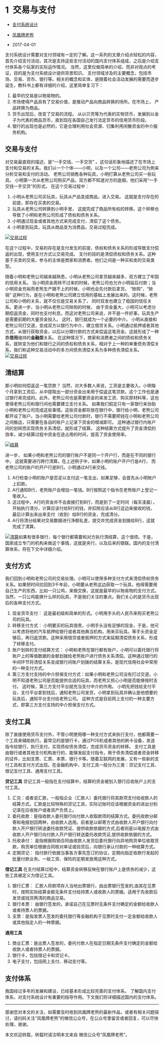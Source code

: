 # 1  交易与支付

*   [支付系统设计](http://doc.cocolian.cn/essay)

*   [凤凰牌老熊](http://doc.cocolian.cn/)

*   2017-04-01

支付系统设计需要对支付领域有一定的了解。这一系列的文章介绍点轻松的内容，首先介绍支付活动，其次是支持这些支付活动的国内支付体系组成，之后是介绍支付体系各个玩家的实际运作情况。 当然，这里仅做简单的介绍，而非对观点的考证，目的是为支付系统设计提供背景知识。 支付领域涉及的主要概念，包括市场、交易、货币、银行等。相关的概念和实体，是随着社会活动发展的需要而逐步诞生，教科书上都有详细的介绍，这里简单复习下：

1.  最早的交易是以物易物的。
2.  市场使得产品具有了交易价值，是推动产品向商品转换的场所。在市场上， 产品转换为商品。
3.  货币出现后，改变了交易的流程。 从以贝壳等为代表的实物货币，发展到以金子为代表的商品货币，直到现在各国自己发行法定货币的信用货币阶段。
4.  银行的出现也是必然的，它是合理利用社会资源、归集利用闲散资金的中介服务机构。

## 交易与支付

对交易最直观的描述，是“一手交钱、一手交货” 。这句话形象地描述了在市场上支付和交易的关系。我们以一个个体——小明，以及一个公司——老熊公司为例来分析交易和支付的活动。 老熊公司销售各种玩具，小明打算从老熊公司买一些玩具。 小明第一次从老熊公司购买产品，双方都不知道对方的底细，他们采用“一手交钱一手交货”的形式。 在这个交易过程中：

1.  小明从老熊公司买玩具，玩具从产品变成商品，进入交易。 这就是支付存在的前提，即存在买卖的交易。
2.  玩具从老熊公司转换到小明手里， 这就完成了商品所有权的转移。这个转移也导致了小明和老熊公司形成了债权和债务关系。
3.  小明通过现金或者其他方式来完成支付，清偿了这个债务。
4.  小明拿到玩具，玩具从商品变为消费品，交易过程完成。

[![交易过程](http://static.cocolian.cn/img/in-post/concept-overview-exchange.jpg)](http://static.cocolian.cn/img/in-post/concept-overview-exchange.jpg)

在这个过程中，交易的存在是支付发生的前提，债权和债务关系的形成导致支付偿返的出现，使用支付方式让交易完成。 支付的目的是清偿债权和债务关系。这种基于买卖的交易，参与的主体是商家和消费者。他们之间是一种买和卖的交易类型。

随着小明和老熊公司越来越熟悉，小明从老熊公司拿货越来越多，双方建立了牢固的信用关系。 当小明资金周转不过来的时候，老熊公司也允许小明延后付款；当小明资金充裕而老熊生产跟不上的时候，小明也会先付款后拿货。 “赊购”、“赊销” 这种行为，是在小明和老熊公司建立信用的基础上发展出来的。这时候，老熊公司和小明的关系，就不仅仅是交易关系了， 同时双发也建立了稳固的信任关系。更进一步，当小明从老熊公司赊购的时候， 由于资金量大，小明可以考虑分期偿返资金，同时也支付利息。而这对老熊公司来说，并不是一件好事，玩具生产是需要前期的大量资金投入。 这时，银行就成为一个必要的中介。 小明从直接和老熊公司打交道，变成双方以银行为中介，建立借贷关系。小明通过抵押或者其他方式，从银行获取资金，以后以分期付款的方式来偿返这笔资金。这就形成了一种靠**信用**维持的**金融型**关系。 在这种情况下，商家和消费者之间的债权和债务关系，就转变为他们和银行之间的债权和债务关系，相对于上一种的单重债务清偿关系，我们称这种交易活动中的多方间债务清偿关系为多种债务清偿关系。
[![交易过程](http://static.cocolian.cn/img/in-post/concept-overview-mul.jpg)](http://static.cocolian.cn/img/in-post/concept-overview-mul.jpg)

## 清结算

那小明如何偿返这一笔贷款？ 当然，对大多数人来说，工资是主要收入。小明每个月拿到工资后，从中提取出一部分资金出来用于偿返这笔贷款。这个工作也是通过银行来完成的。此外，老熊公司也是需要资金的来发工资、购买原材料等，这也使得老熊公司和银行间也需要建立支付关系。 如果我们假定只有一家银行来协助小明和老熊公司完成这些事情。这些资金都存放在银行中，银行给小明、老熊公司都开设了账户。当小明需要给老熊公司付款时，银行不需要把钱在小明和老熊公司之间搬运，只需要在各自的账户上记录下资金的增减即可。 这种通过银行内账户间的划转而实现债务关系清偿，就形成了结算。 这种结算方式提升了资金清偿的效率，减少结算过程中资金在途占用的时间，提高了资金使用率。

[![结算](http://static.cocolian.cn/img/in-post/concept-overview-st.jpg)](http://static.cocolian.cn/img/in-post/concept-overview-st.jpg)

进一步， 如果小明和老熊公司的银行账户不是同一个开户行，而是在不同的银行中， 这就需要进行跨行清算。在上述例子中，如果小明的账户开户行是A行， 而老熊公司的账户的开户行是B行。小明通过A行来交钱。

1.  A行检查小明的账户是否足以支付这一笔支出，如果足够，会首先从小明账户上扣款。
2.  A行通知B行，老熊账户会增加一笔钱。B行按照这个指令在老熊账户上登记一笔收入。
3.  这过程中，A行的资金并不会直接打到B行，而是到了一定时间（每天凌晨），开始执行清分，计算应该付给B行的钱，并扣除应该从B行这边来接收的钱，最后计算出来出来支付（收到）给B行的资金，完成清分。
4.  A行将清分结果对交易数据进行净额轧差，提交并完成资金划拨给B行，这就完成了清算。

[![清算](http://static.cocolian.cn/img/in-post/concept-overview-cl.jpg)](http://static.cocolian.cn/img/in-post/concept-overview-cl.jpg)如果有很多银行，每个银行都需要和对方执行清结算，这个很烦。于是，国家成立专门的机构来做这个事情，这就是央行，以及后来的银联。国内的支付清算体系，将在下文中详细介绍。

## 支付方式

我们回到小明和老熊公司的交易处理。小明可以使用多种支付方式来清偿债权债务关系。如果把时间拉回到3千年前，小明要从老熊这边获取一个玩具，他得需要用自己生产的东西，比如一只公鸡，来做交换，这就是最早的以物易物的支付方式。 当然，一只公鸡能换什么样的玩具，不是我们关注的重点。我们关心的是货币出现后的各种支付方式。

1.  现金货币支付： 这是最初级和简单的形式。小明用手头的人民币来购买老熊公司的玩具。
2.  转移支付方式： 小明要买的玩具很贵，小明手头没有足够的现金，于是，他可以考虑将他的汽车抵押给银行或者其他典当机构，用来买玩具。等手头资金足够后，再归返贷款。这种采用借贷或者抵押的方式来延期清偿债务关系，形成了转移支付。
3.  账户划转的支付结算方式： 小明和老熊在银行都有账户，小明可以委托银行将账户上的等值数据的金额划拨给老熊账户进行债务关系清偿。这种通过银行的中间环节将清偿关系变成银行间账户划拨的结算关系，是现代信用社会中常用的一种支付方式。
4.  第三方支付支持的中介担保支付方式：如果小明和老熊公司没有打过交道，小明不知道老熊公司是否能提供合适的玩具，而老熊又担心小明是否能够按时支付。 这时候，第三方支付平台就充当支付中介的作用。 小明先把钱给支付平台，支付平台拿到钱后，通知老熊公司发货，小明拿到玩具并确认是他想要的玩具后，通知平台支付给老熊公司。 这种方式是目前网上支付的一种主要方式，即第三方支付支持的中介担保支付方式。

## 支付工具

除了直接使用货币支付外，不管小明使用哪一种支付方式来执行支付，他都需要一个工具来辅助执行。最常见的是银行卡，通过POS机或者其他的刷卡设备，发送指令给银行，执行支付，实现债权债务清偿，完成货币资金的转移。 支付工具是由银行或者其他支付机构发行的，能够发起支付指令，用于债务清偿或者资金转移的证件，比如支票、汇票、本票、银行卡等。随着互联网的发展，又有一些新的支付工具和支付方式出现。在金融机构中，支付工具一般分为三类：贷记支付工具、借记支付工具、通用支付工具。

**贷记工具**
贷记工具一般指在支付结算中，结算的资金被划入银行应收账户上的支付工具。

1.  汇兑：或者说汇款，一般指企业（汇款人）委托银行将其款项支付给收款人的结算方式。汇款是比较特殊的贷记工具，实际记账时应该根据资金的进出分别记录在应收账户或者资产负债上。
2.  委托收款：是指收款人委托银行向付款人收取款项的结算方式。委托收款分邮寄和电报划回两种，由收款人选用。前者是以邮寄方式由收款人开户银行向付款人开户银行转送委托收款凭证、提供收款依据的方式‚后者则是以电报方式由收款人开户银行向付款人开户银行转送委托收款凭证‚提供收款依据的方式。
3.  托收承付： 是指根据购销合同由收款人发货后委托银行向异地购货单位收取货款，购货单位根据合同核对单证或验货后，向银行承认付款的一种结算方式。
4.  定期贷记： 指付款行依据当事各方事先签订的协议，定期向指定收款行发起的批量付款业务。一般工资、保险的定期发放用这种方式。

**借记工具**
在支付结算过程中，结算资金转移反映在银行账户上是债务的减少，这些工具被定义为借记工具。

1.  银行汇票： 汇款人将款项存入当地出票银行，由出票银行签发的,由其在见票时，按照实际结算金额无条件支付给持票人或收款人的票据。适用于先收款后发货或钱货两清的商品交易。
2.  银行本票： 由银行签发的，承诺自己在见票时无条件支付确定的金额给收款人或者持票人的票据。
3.  支票：是指发票人签发的委托银行等金融机构于见票时支付一定金额给收款人或其他指定人的一种票据。

**通用工具**

1.  商业汇票：是出票人签发的，委托付款人在指定日期无条件支付确定的金额给收款人或者持票人的票据。
2.  银行卡，包括借记卡和贷记卡。
3.  电子支付，包括网上支付、移动支付等。

## 支付体系

我国经过多年的发展和建设，已经基本形成比较完善的支付体系。 了解国内支付体系，对支付系统设计有重要的指导作用。下文我们将详细描述国内的支付体系。

* * *

感谢您对本文的关注，如需要及时收到凤凰牌老熊的最新作品，或者有相关问题探讨，请扫码关注“凤凰牌老熊”的微信公众号，在公众号里留言或者回复，可以尽快处理，谢谢。

本文欢迎转载，转载时请注明本文来自 微信公众号“凤凰牌老熊”。